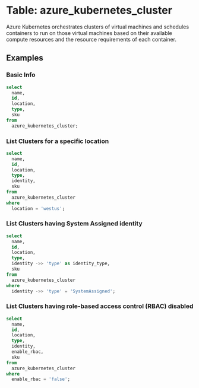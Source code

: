 # Table: azure_kubernetes_cluster

Azure Kubernetes orchestrates clusters of virtual machines and schedules containers to run on those virtual machines based on their available compute resources and the resource requirements of each container.

## Examples

### Basic Info

```sql
select
  name,
  id,
  location,
  type,
  sku
from
  azure_kubernetes_cluster;
```


### List Clusters for a specific location

```sql
select
  name,
  id,
  location,
  type,
  identity,
  sku
from
  azure_kubernetes_cluster
where
  location = 'westus';
```


### List Clusters having System Assigned identity

```sql
select
  name,
  id,
  location,
  type,
  identity ->> 'type' as identity_type,
  sku
from
  azure_kubernetes_cluster
where
  identity ->> 'type' = 'SystemAssigned';
```


### List Clusters having role-based access control (RBAC) disabled

```sql
select
  name,
  id,
  location,
  type,
  identity,
  enable_rbac,
  sku
from
  azure_kubernetes_cluster
where
  enable_rbac = 'false';
```